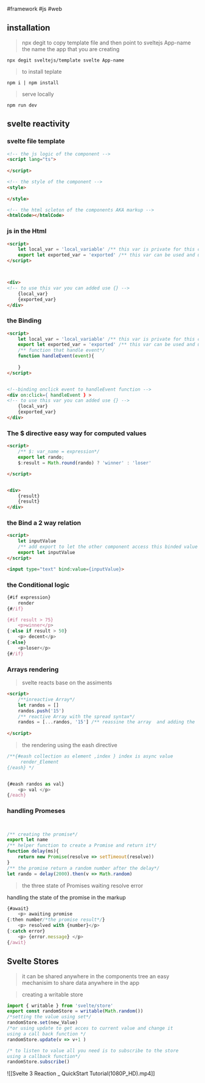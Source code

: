 #framework #js #web 

## installation 

> npx degit to copy template file and then point to sveltejs 
> App-name the name the app that you are creating
```node
npx degit sveltejs/template svelte App-name
```

> to install teplate
```node
npm i | npm install
```

>serve locally 
```node 
npm run dev
```



## svelte reactivity
### svelte file template
```html
<!-- the js logic of the component -->
<script lang="ts">
	
</script>

<!-- the style of the component -->
<style>
	
</style>

<!-- the html scleton of the components AKA markup -->
<htmlCode></htmlCode>
```
### js in the Html


```html
<script>
    let local_var = 'local_variable' /** this var is private for this component*/
    export let exported_var = 'exported' /** this var can be used and used from other                components*/
</script>



<div>
<!-- to use this var you can added use {} -->
	{local_var}
	{exported_var}
</div>
```


### the Binding
```html
<script>
    let local_var = 'local_variable' /** this var is private for this component*/
    export let exported_var = 'exported' /** this var can be used and used from other                components*/
    /** function that handle event*/
	function handleEvent(event){
	
	}
</script>


<!--binding onclick event to handleEvent function -->
<div on:click={ handleEvent } >
<!-- to use this var you can added use {} -->
	{local_var}
	{exported_var}
</div>
```


### The $ directive easy way for computed values

```html 
<script>
	/** $: var_name = expression*/
	export let rando;
	$:result = Math.round(rando) ? 'winner' : 'loser'

</script>


<div>
	{result}
	{result}
</div>
```


### the Bind a 2 way relation


```html
<script>
	let inputValue
	/** add export to let the other component access this binded value in case of import this*/
	export let inputValue
</script>

<input type="text" bind:value={inputValue}>
```



### the Conditional logic


```js
{#if expression}
	render
{#/if}

{#if result > 75}
	<p>winner</p>
{:else if result > 50}
	<p> decent</p>
{:else}
	<p>loser</p>
{#/if}

```



### Arrays rendering 
> svelte reacts base on the assiments

```html
<script>
	/**inreactive Array*/
	let randos = [] 
	randos.push('15')
	/** reactive Array with the spread syntax*/
	randos = [...randos, '15'] /** reassine the array  and adding the '15' element*/
	
</script>
```

> the rendering using the eash directive
```js
/**{#eash collection as element ,index } index is async value
	 render_Element
{/eash} */


{#eash randos as val}
	<p> val </p>
{/each}
```



### handling Promeses
```js


/** creating the promise*/
export let name
/** helper function to create a Promise and return it*/
function delay(ms){
	return new Promise(resolve => setTimeout(resolve))
}
/** the promise return a random number after the delay*/
let rando = delay(2000).then(v => Math.random)
```

> the three state of Promises
> waiting 
> resolve
> error

handling the state of the promise in the markup
```js
{#await}
	<p> awaiting promise
{:then number/*the promise result*/}
    <p> resolved with {number}</p>
{:catch error}
	<p> {error.message} </p>
{/awit}
```

## Svelte Stores
> it can be shared anywhere in the components tree
> an easy mechanisim to share data anywhere in the app

>creating a writable store
```js
import { writable } from 'svelte/store'
export const randomStore = writable(Math.random())
/*setting the value using set*/
randomStore.set(new_Value)
/*or using update to get acces to current value and change it
using a call back function */
randomStore.update(v => v+1 )

/* to listen to value all you need is to subscribe to the store
using a callback function*/
randomStore.subscribe()

```
![[Svelte 3 Reaction _ QuickStart Tutorial(1080P_HD).mp4]]